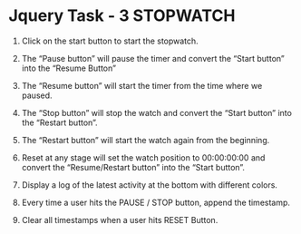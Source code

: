 # Jquery Task - 3  STOPWATCH

1) Click on the start button to start the stopwatch.

2) The “Pause button” will pause the timer and convert the “Start button” into the “Resume
Button”

3) The “Resume button” will start the timer from the time where we paused.

4) The “Stop button” will stop the watch and convert the “Start button” into the “Restart button”.

5) The “Restart button” will start the watch again from the beginning.

6) Reset at any stage will set the watch position to 00:00:00:00 and convert the “Resume/Restart button” into the “Start button”.

7) Display a log of the latest activity at the bottom with different colors.

8) Every time a user hits the PAUSE / STOP button, append the timestamp.

9) Clear all timestamps when a user hits RESET Button.
#

